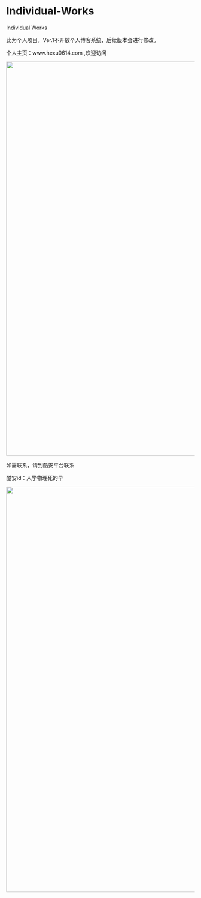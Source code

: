 # Individual-Works
Individual Works
<p>此为个人项目，Ver.1不开放个人博客系统，后续版本会进行修改。</p>

<p>个人主页：www.hexu0614.com ,欢迎访问</p>

<p><img alt="" class="has" data-widget="image" src="https://img-blog.csdnimg.cn/2019021912134039.png?x-oss-process=image/watermark,type_ZmFuZ3poZW5naGVpdGk,shadow_10,text_aHR0cHM6Ly9ibG9nLmNzZG4ubmV0L3dlaXhpbl8zOTU2MTQ3Mw==,size_16,color_FFFFFF,t_70" style="height:1050px; width:1920px" /></p>

<p>如需联系，请到酷安平台联系</p>

<p>酷安id：人学物理死的早</p>

<p><img alt="" class="has" data-widget="image" src="https://img-blog.csdnimg.cn/2019021912191175.png?x-oss-process=image/watermark,type_ZmFuZ3poZW5naGVpdGk,shadow_10,text_aHR0cHM6Ly9ibG9nLmNzZG4ubmV0L3dlaXhpbl8zOTU2MTQ3Mw==,size_16,color_FFFFFF,t_70" style="height:1080px; width:1920px" /></p>
 
